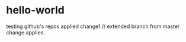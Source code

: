 # hello-world
testing github's repos
applied change1
// extended branch from master change applies.
